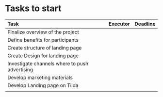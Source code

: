 # Tasks to start



| Task | Executor | Deadline |
| :--- | :--- | :--- |
| Finalize overview of the project |  |  |
| Define benefits for participants |  |  |
| Create structure of landing page |  |  |
| Create Design for landing page |  |  |
| Investigate channels where to push advertising  |  |  |
| Develop marketing materials |  |  |
| Develop Landing page on Tilda |  |  |
|  |  |  |



